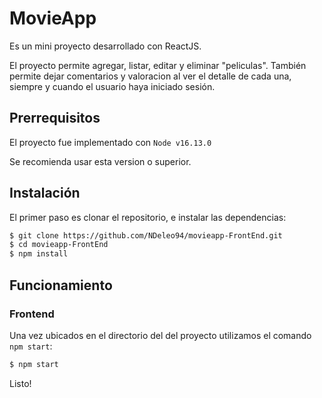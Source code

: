 # MovieApp

Es un mini proyecto desarrollado con ReactJS.

El proyecto permite agregar, listar, editar y eliminar "peliculas".
También permite dejar comentarios y valoracion al ver el detalle de cada una,
siempre y cuando el usuario haya iniciado sesión.

## Prerrequisitos
El proyecto fue implementado con `Node v16.13.0`

Se recomienda usar esta version o superior.

## Instalación
El primer paso es clonar el repositorio, e instalar las dependencias:

```sh
$ git clone https://github.com/NDeleo94/movieapp-FrontEnd.git
$ cd movieapp-FrontEnd
$ npm install
```

## Funcionamiento
### Frontend

Una vez ubicados en el directorio del del proyecto utilizamos el comando `npm start`:

```sh
$ npm start
```

Listo!
